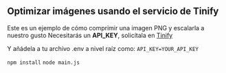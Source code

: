 ## Optimizar imágenes usando el servicio de Tinify

Este es un ejemplo de cómo comprimir una imagen PNG y escalarla a nuestro gusto
Necesitarás un **API_KEY**, solicítala en [Tinify](https://tinypng.com/developers)

Y añádela a tu archivo .env a nivel raíz como:
`API_KEY=YOUR_API_KEY`

`npm install`
`node main.js`
